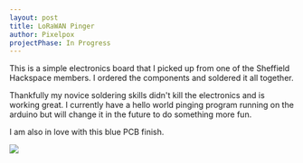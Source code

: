 ```yaml
---
layout: post
title: LoRaWAN Pinger
author: Pixelpox
projectPhase: In Progress
---
```


This is a simple electronics board that I picked up from one of the Sheffield Hackspace members. I ordered the components and soldered it all together.

Thankfully my novice soldering skills didn't kill the electronics and is working great. I currently have a hello world pinging program running on the arduino but will change it in the future to do something more fun.

I am also in love with this blue PCB finish.

![](..\images\posts\lorawan\20190421_142711.jpg)
